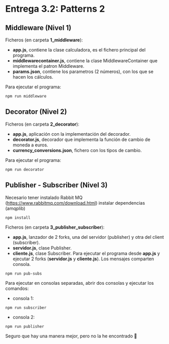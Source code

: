 # Entrega 3.2: Patterns 2
## Middleware (Nivel 1)
Ficheros (en carpeta **1_middleware**):
- **app.js**, contiene la clase calculadora, es el fichero principal del programa.
- **middlewarecontainer.js**, contiene la clase MiddlewareContainer que implementa el patron Middleware.
- **params.json**, contiene los parametros (2 números), con los que se hacen los cálculos.

Para ejecutar el programa:
```
npm run middleware
```
## Decorator (Nivel 2)
Ficheros (en carpeta **2_decorator**):
- **app.js**, aplicación con la implementación del decorador.
- **decorator.js**, decorador que implementa la función de cambio de moneda a euros.
- **currency_conversions.json**, fichero con los tipos de cambio.

Para ejecutar el programa:
```
npm run decorator
```
## Publisher - Subscriber (Nivel 3)
Necesario tener instalado Rabbit MQ (https://www.rabbitmq.com/download.html)
instalar dependencias (amqplib)
```
npm install
```
Ficheros (en carpeta **3_publisher_subscriber**):
- **app.js**, lanzador de 2 forks, una del servidor (publisher) y otra del client (subscriber).
- **servidor.js**, clase Publisher.
- **cliente.js**, clase Subscriber.
Para ejecutar el programa desde **app.js** y ejecutar 2 forks (**servidor.js** y **cliente.js**). Los mensajes comparten consola.
```
npm run pub-subs
```
Para ejecutar en consolas separadas, abrir dos consolas y ejecutar los comandos:
- consola 1:
```
npm run subscriber
```
- consola 2:
```
npm run publisher
```

Seguro que hay una manera mejor, pero no la he encontrado 🙂
